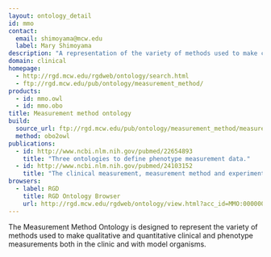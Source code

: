```yaml
---
layout: ontology_detail
id: mmo
contact: 
  email: shimoyama@mcw.edu
  label: Mary Shimoyama
description: "A representation of the variety of methods used to make clinical and phenotype measurements. "
domain: clinical
homepage:
  - http://rgd.mcw.edu/rgdweb/ontology/search.html
  - ftp://rgd.mcw.edu/pub/ontology/measurement_method/
products: 
  - id: mmo.owl
  - id: mmo.obo
title: Measurement method ontology
build:
  source_url: ftp://rgd.mcw.edu/pub/ontology/measurement_method/measurement_method.obo
  method: obo2owl
publications:		
  - id: http://www.ncbi.nlm.nih.gov/pubmed/22654893
    title: "Three ontologies to define phenotype measurement data."
  - id: http://www.ncbi.nlm.nih.gov/pubmed/24103152
    title: "The clinical measurement, measurement method and experimental condition ontologies: expansion, improvements and new applications."
browsers:
  - label: RGD
    title: RGD Ontology Browser
    url: http://rgd.mcw.edu/rgdweb/ontology/view.html?acc_id=MMO:0000000
---
```


The Measurement Method Ontology is designed to represent the variety of methods used to make qualitative and quantitative clinical and phenotype measurements both in the clinic and with model organisms. 
